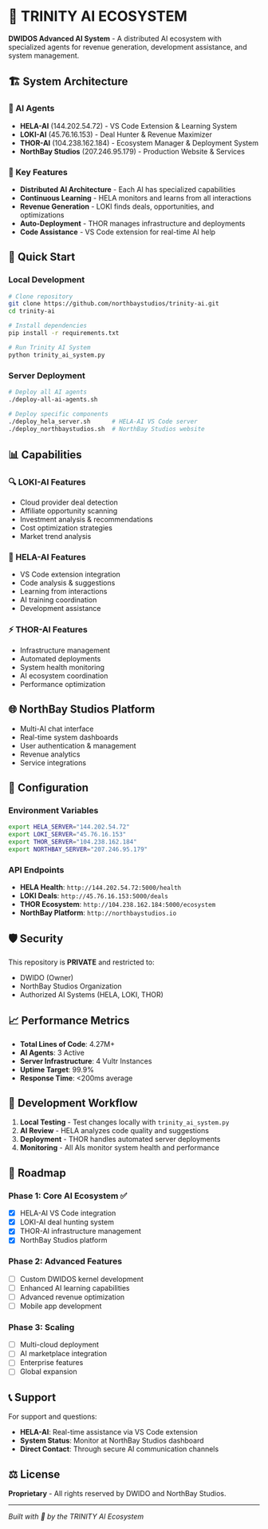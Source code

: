 # 🤖 TRINITY AI ECOSYSTEM

**DWIDOS Advanced AI System** - A distributed AI ecosystem with specialized agents for revenue generation, development assistance, and system management.

## 🏗️ System Architecture

### 🧠 AI Agents
- **HELA-AI** (144.202.54.72) - VS Code Extension & Learning System
- **LOKI-AI** (45.76.16.153) - Deal Hunter & Revenue Maximizer  
- **THOR-AI** (104.238.162.184) - Ecosystem Manager & Deployment System
- **NorthBay Studios** (207.246.95.179) - Production Website & Services

### 🌟 Key Features
- **Distributed AI Architecture** - Each AI has specialized capabilities
- **Continuous Learning** - HELA monitors and learns from all interactions
- **Revenue Generation** - LOKI finds deals, opportunities, and optimizations
- **Auto-Deployment** - THOR manages infrastructure and deployments
- **Code Assistance** - VS Code extension for real-time AI help

## 🚀 Quick Start

### Local Development
```bash
# Clone repository
git clone https://github.com/northbaystudios/trinity-ai.git
cd trinity-ai

# Install dependencies
pip install -r requirements.txt

# Run Trinity AI System
python trinity_ai_system.py
```

### Server Deployment
```bash
# Deploy all AI agents
./deploy-all-ai-agents.sh

# Deploy specific components
./deploy_hela_server.sh      # HELA-AI VS Code server
./deploy_northbaystudios.sh  # NorthBay Studios website
```

## 📊 Capabilities

### 🔍 LOKI-AI Features
- Cloud provider deal detection
- Affiliate opportunity scanning
- Investment analysis & recommendations
- Cost optimization strategies
- Market trend analysis

### 🧠 HELA-AI Features
- VS Code extension integration
- Code analysis & suggestions
- Learning from interactions
- AI training coordination
- Development assistance

### ⚡ THOR-AI Features
- Infrastructure management
- Automated deployments
- System health monitoring
- AI ecosystem coordination
- Performance optimization

## 🌐 NorthBay Studios Platform
- Multi-AI chat interface
- Real-time system dashboards
- User authentication & management
- Revenue analytics
- Service integrations

## 🔧 Configuration

### Environment Variables
```bash
export HELA_SERVER="144.202.54.72"
export LOKI_SERVER="45.76.16.153"
export THOR_SERVER="104.238.162.184"
export NORTHBAY_SERVER="207.246.95.179"
```

### API Endpoints
- **HELA Health**: `http://144.202.54.72:5000/health`
- **LOKI Deals**: `http://45.76.16.153:5000/deals`
- **THOR Ecosystem**: `http://104.238.162.184:5000/ecosystem`
- **NorthBay Platform**: `http://northbaystudios.io`

## 🛡️ Security

This repository is **PRIVATE** and restricted to:
- DWIDO (Owner)
- NorthBay Studios Organization
- Authorized AI Systems (HELA, LOKI, THOR)

## 📈 Performance Metrics

- **Total Lines of Code**: 4.27M+
- **AI Agents**: 3 Active
- **Server Infrastructure**: 4 Vultr Instances
- **Uptime Target**: 99.9%
- **Response Time**: <200ms average

## 🔄 Development Workflow

1. **Local Testing** - Test changes locally with `trinity_ai_system.py`
2. **AI Review** - HELA analyzes code quality and suggestions
3. **Deployment** - THOR handles automated server deployments
4. **Monitoring** - All AIs monitor system health and performance

## 🎯 Roadmap

### Phase 1: Core AI Ecosystem ✅
- [x] HELA-AI VS Code integration
- [x] LOKI-AI deal hunting system
- [x] THOR-AI infrastructure management
- [x] NorthBay Studios platform

### Phase 2: Advanced Features
- [ ] Custom DWIDOS kernel development
- [ ] Enhanced AI learning capabilities
- [ ] Advanced revenue optimization
- [ ] Mobile app development

### Phase 3: Scaling
- [ ] Multi-cloud deployment
- [ ] AI marketplace integration
- [ ] Enterprise features
- [ ] Global expansion

## 📞 Support

For support and questions:
- **HELA-AI**: Real-time assistance via VS Code extension
- **System Status**: Monitor at NorthBay Studios dashboard
- **Direct Contact**: Through secure AI communication channels

## ⚖️ License

**Proprietary** - All rights reserved by DWIDO and NorthBay Studios.

---

*Built with 🤖 by the TRINITY AI Ecosystem*
